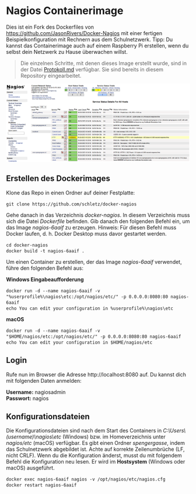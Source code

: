 # Nagios Containerimage

Dies ist ein Fork des Dockerfiles von https://github.com/JasonRivers/Docker-Nagios mit einer fertigen Beispielkonfiguration mit Rechnern aus dem Schulnetzwerk.
Tipp: Du kannst das Containerimage auch auf einem Raspberry Pi erstellen, wenn du selbst dein Netzwerk zu Hause überwachen willst.

> Die einzelnen Schritte, mit denen dieses Image erstellt wurde, sind in der Datei [Protokoll.md](Protokoll.md) verfügbar.
> Sie sind bereits in diesem Repository eingearbeitet.

![](nagios_screenshot_1236.png)

## Erstellen des Dockerimages

Klone das Repo in einen Ordner auf deiner Festplatte:

```
git clone https://github.com/schletz/docker-nagios
```

Gehe danach in das Verzeichnis *docker-nagios*.
In diesem Verzeichnis muss sich die Datei *Dockerfile* befinden.
Gib danach den folgenden Befehl ein, um das Image *nagios-6aaif* zu erzeugen.
Hinweis: Für diesen Befehl muss Docker laufen, d. h. Docker Desktop muss davor gestartet werden.

```
cd docker-nagios
docker build -t nagios-6aaif .
```

Um einen Container zu erstellen, der das Image *nagios-6aaif* verwendet, führe den folgenden Befehl aus:

**Windows Eingabeaufforderung**
```
docker run -d --name nagios-6aaif -v "%userprofile%\nagios\etc:/opt/nagios/etc/" -p 0.0.0.0:8080:80 nagios-6aaif
echo You can edit your configuration in %userprofile%\nagios\etc
```

**macOS**
```
docker run -d --name nagios-6aaif -v "$HOME/nagios/etc:/opt/nagios/etc/" -p 0.0.0.0:8080:80 nagios-6aaif
echo You can edit your configuration in $HOME/nagios/etc
```

## Login

Rufe nun im Browser die Adresse http://localhost:8080 auf.
Du kannst dich mit folgenden Daten anmelden:

**Username:** nagiosadmin  
**Passwort:** nagios

## Konfigurationsdateien

Die Konfigurationsdateien sind nach dem Start des Containers in *C:\\Users\\(username)\\nagios\\etc* (Windows) bzw. im Homeverzeichnis unter *nagios/etc* (macOS) verfügbar.
Es gibt einen Ordner *spengergasse*, indem das Schulnetzwerk abgebildet ist.
Achte auf korrekte Zeilenumbrüche (LF, nicht CRLF).
Wenn du die Konfiguration änderst, musst du mit folgendem Befehl die Konfiguration neu lesen.
Er wird im **Hostsystem** (Windows oder macOS) ausgeführt.

```
docker exec nagios-6aaif nagios -v /opt/nagios/etc/nagios.cfg
docker restart nagios-6aaif
```
